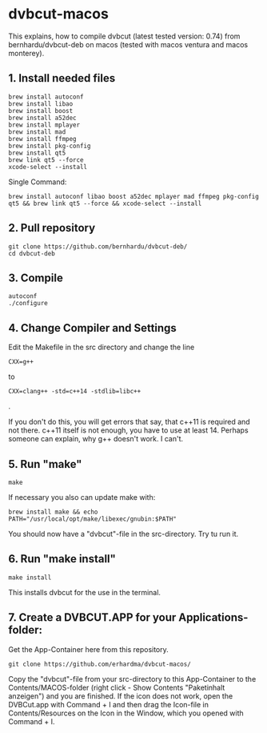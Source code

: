 # dvbcut-macos

This explains, how to compile dvbcut (latest tested version: 0.74) from bernhardu/dvbcut-deb on macos (tested with macos ventura and macos monterey).

## 1. Install needed files
```
brew install autoconf
brew install libao
brew install boost
brew install a52dec
brew install mplayer
brew install mad
brew install ffmpeg
brew install pkg-config
brew install qt5
brew link qt5 --force
xcode-select --install
```

Single Command:
```
brew install autoconf libao boost a52dec mplayer mad ffmpeg pkg-config qt5 && brew link qt5 --force && xcode-select --install
```

## 2. Pull repository
```
git clone https://github.com/bernhardu/dvbcut-deb/
cd dvbcut-deb
```

## 3. Compile
```
autoconf
./configure
```


## 4. Change Compiler and Settings
   Edit the Makefile in the src directory and change the line
```
CXX=g++
```
to
```
CXX=clang++ -std=c++14 -stdlib=libc++
```
.

If you don't do this, you will get errors that say, that c++11 is required and not there. c++11 itself is not enough, you have to use at least 14. Perhaps someone can explain, why g++ doesn't work. I can't.

## 5. Run "make"
```
make
```
If necessary you also can update make with: 
```
brew install make && echo PATH="/usr/local/opt/make/libexec/gnubin:$PATH"
```

   
You should now have a "dvbcut"-file in the src-directory. Try tu run it.

## 6. Run "make install"
```
make install
```

This installs dvbcut for the use in the terminal.
   
## 7. Create a DVBCUT.APP for your Applications-folder:
Get the App-Container here from this repository.
```
git clone https://github.com/erhardma/dvbcut-macos/
```
Copy the "dvbcut"-file from your src-directory to this App-Container to the Contents/MACOS-folder (right click - Show Contents "Paketinhalt anzeigen") and you are finished.
If the icon does not work, open the DVBCut.app with Command + I and then drag the Icon-file in Contents/Resources on the Icon in the Window, which you opened with Command + I.

